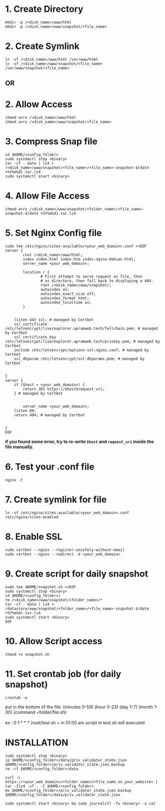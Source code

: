 # 1. Create Directory
```
mkdir -p /<disk_name>/www/html
mkdir -p /<disk_name>/www/snapshot/<file_name>
```

# 2. Create Symlink
```
ln -sf /<disk_name>/www/html /var/www/html
ln -sf /<disk_name>/www/snapshot/<file_name> /var/www/snapshot/<file_name>
```

## OR

# 2. Allow Access
```
chmod a+rx /<disk_name>/www/html
chmod a+rx /<disk_name>/www/snapshot/<file_name>
```

# 3. Compress Snap file
```
cd $HOME/<config_folder>
sudo systemctl stop <binary>
tar -cf - data | lz4 > /<disk_name>/www/snapshot/<file_name>/<file_name>-snapshot-$(date +%Y%m%d).tar.lz4
sudo systemctl start <binary>
```

# 4. Allow File Access
```
chmod a+rx /<disk_name>/www/snapshot/<folder_name>/<file_name>-snapshot-$(date +%Y%m%d).tar.lz4
```

# 5. Set Nginx Config file
```
sudo tee /etc/nginx/sites-available/<your_web_domain>.conf <<EOF
server {
        root /<disk_name>/www/html;
        index index.html index.htm index.nginx-debian.html;
        server_name <your_web_domain>;

        location / {
                # First attempt to serve request as file, then
                # as directory, then fall back to displaying a 404.
                root /<disk_name>/www/snapshot/;
                autoindex on;
                autoindex_exact_size off;
                autoindex_format html;
                autoindex_localtime on;
        }


    listen 443 ssl; # managed by Certbot
    ssl_certificate /etc/letsencrypt/live/explorer.apramweb.tech/fullchain.pem; # managed by Certbot
    ssl_certificate_key /etc/letsencrypt/live/explorer.apramweb.tech/privkey.pem; # managed by Certbot
    include /etc/letsencrypt/options-ssl-nginx.conf; # managed by Certbot
    ssl_dhparam /etc/letsencrypt/ssl-dhparams.pem; # managed by Certbot


}
server {
    if ($host = <your_web_domain>) {
        return 301 https://$host$request_uri;
    } # managed by Certbot


        server_name <your_web_domain>;
    listen 80;
    return 404; # managed by Certbot


}
EOF
```

**if you found some error, try to re-write `$host` and `request_uri` inside the file manually.**

# 6. Test your .conf file
```
nginx -t
```

# 7. Create symlink for file
```
ln -sf /etc/nginx/sites-available/<your_web_domain>.conf /etc/nginx/sites-enabled
```

# 8. Enable SSL
```
sudo certbot --nginx --register-unsafely-without-email
sudo certbot --nginx --redirect -d <your_web_domain>
```

# 9. Create script for daily snapshot
```
sudo tee $HOME/snapshot.sh <<EOF
sudo systemctl stop <binary>
cd $HOME/<config_folder>/
rm /<disk_name>/www/snapshot/<folder_name>/*
tar -cf - data | lz4 > /datastore/www/snapshot/<folder_name>/<file_name>-snapshot-$(date +%Y%m%d).tar.lz4
sudo systemctl start <binary>
EOF
```

# 10. Allow Script access
```
chmod +x snapshot.sh
```

# 11. Set crontab job (for daily snapshot)
```
crontab -e
```

put in the bottom of the file:
(minutes 0-59) (hour 0-23) (day 1-7) (month 1-30) (command =folder/file.sh)
<br>
<br>
ex : 0 1 * * * /root/test.sh = in 01.00 am script in test.sh will executed


# INSTALLATION
```
sudo systemctl stop <binary>
cp $HOME/<config_folder>/data/priv_validator_state.json $HOME/<config_folder>/priv_validator_state.json.backup
rm -rf $HOME/<config_folder>/data

curl -L https://<your_web_domain>/<folder_name>/<file_name_on_your_website> | tar -Ilz4 -xf - -C $HOME/<config_folder>
mv $HOME/<config_folder>/priv_validator_state.json.backup $HOME/<config_folder>/data/priv_validator_state.json

sudo systemctl start <binary> && sudo journalctl -fu <binary> -o cat
```
